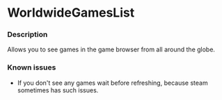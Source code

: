 # WorldwideGamesList

### Description

Allows you to see games in the game browser from all around the globe.

### Known issues

- If you don't see any games wait before refreshing, because steam sometimes has such issues.